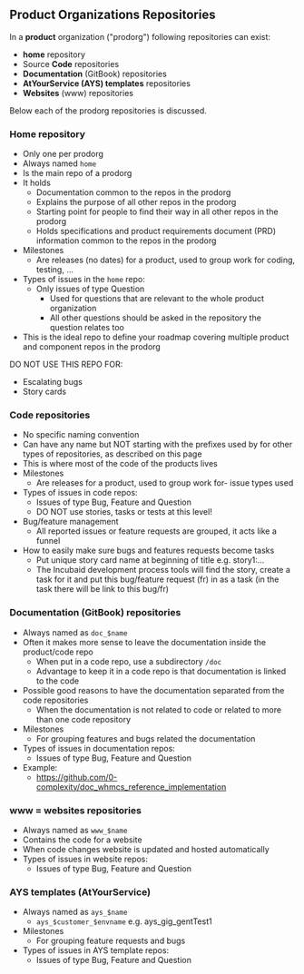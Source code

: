 ##  Product Organizations Repositories

In a **product** organization ("prodorg") following repositories can exist:

- **home** repository
- Source **Code** repositories
- **Documentation** (GitBook) repositories
- **AtYourService (AYS) templates** repositories
- **Websites** (www) repositories

Below each of the prodorg repositories is discussed.


### Home repository

- Only one per prodorg
- Always named ```home```
- Is the main repo of a prodorg
- It holds 
  - Documentation common to the repos in the prodorg
  - Explains the purpose of all other repos in the prodorg
  - Starting point for people to find their way in all other repos in the prodorg
  - Holds specifications and product requirements document (PRD) information common to the repos in the prodorg
- Milestones
  - Are releases (no dates) for a product, used to group work for coding, testing, ...
- Types of issues in the ``home`` repo:
  - Only issues of type Question
    - Used for questions that are relevant to the whole product organization
    - All other questions should be asked in the repository the question relates too 
- This is the ideal repo to define your roadmap covering multiple product and component repos in the prodorg

DO NOT USE THIS REPO FOR:
- Escalating bugs
- Story cards

  
### Code repositories

- No specific naming convention
- Can have any name but NOT starting with the prefixes used by for other types of repositories, as described on this page
- This is where most of the code of the products lives
- Milestones
  - Are releases for a product, used to group work for- issue types used
- Types of issues in code repos:
  - Issues of type Bug, Feature and Question
  - DO NOT use stories, tasks or tests at this level! 
- Bug/feature management
    - All reported issues or feature requests are grouped, it acts like a funnel    
- How to easily make sure bugs and features requests become tasks
  - Put unique story card name at beginning of title e.g. story1:...
  - The Incubaid development process tools will find the story, create a task for it and put this bug/feature request (fr) in as a task (in the task there will be link to this bug/fr) 


### Documentation (GitBook) repositories

- Always named as ```doc_$name```
- Often it makes more sense to leave the documentation inside the product/code repo
  - When put in a code repo, use a subdirectory ```/doc```
  - Advantage to keep it in a code repo is that documentation is linked to the code
- Possible good reasons to have the documentation separated from the code repositories
  - When the documentation is not related to code or related to more than one code repository  
- Milestones
  - For grouping features and bugs related the documentation
- Types of issues in documentation repos:
    - Issues of type Bug, Feature and Question
- Example:
    - https://github.com/0-complexity/doc_whmcs_reference_implementation
   

### www = websites repositories

- Always named as ```www_$name```
- Contains the code for a website
- When code changes website is updated and hosted automatically
- Types of issues in website repos:
    - Issues of type Bug, Feature and Question


### AYS templates (AtYourService)

- Always named as ```ays_$name```
  - ```ays_$customer_$envname``` e.g. ays_gig_gentTest1
- Milestones
  - For grouping feature requests and bugs
- Types of issues in AYS template repos:
    - Issues of type Bug, Feature and Question